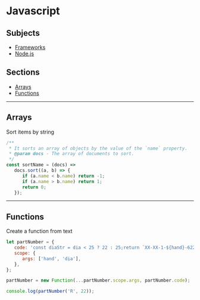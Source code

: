 # Javascript <!-- omit in toc -->

## Subjects <!-- omit in toc -->

- [Frameworks](./frameworks.md)
- [Node.js](./node.md)

## Sections <!-- omit in toc -->

- [Arrays](#arrays)
- [Functions](#functions)

---

## Arrays

Sort items by string

```js
/**
 * It sorts an array of objects by the value of the `name` property.
 * @param docs - The array of documents to sort.
 */
const sortName = (docs) =>
   docs.sort((a, b) => {
      if (a.name < b.name) return -1;
      if (a.name > b.name) return 1;
      return 0;
   });
```
---

## Functions

Create a function from text

```js
let partNumber = {
   code: 'const diaStr = dia < 25 ? 22 : 25;return `XX-XX-1-${hand}-622${diaStr}`;',
   scope: {
      args: ['hand', 'dia'],
   },
};

partNumber = new Function(...partNumber.scope.args, partNumber.code);

console.log(partNumber('R', 22));
```